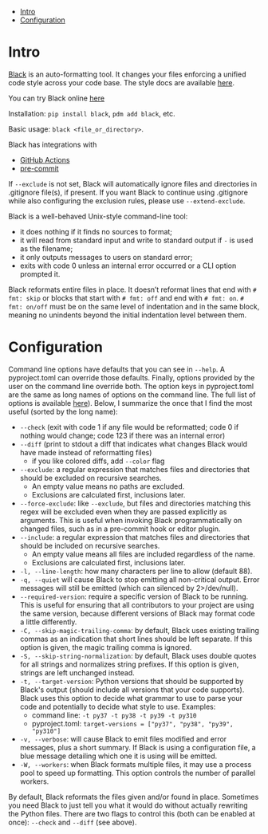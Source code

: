 * [Intro](#intro)
* [Configuration](#configuration)



<a id="intro"></a>
# Intro

[Black](https://black.readthedocs.io/en/stable/index.html) is an auto-formatting tool. It changes your files enforcing 
a unified code style across your code base. The style docs are available [here](https://black.readthedocs.io/en/stable/the_black_code_style/current_style.html).

You can try Black online [here](https://black.vercel.app/?version=stable&state=_Td6WFoAAATm1rRGAgAhARYAAAB0L-Wj4ARsAnNdAD2IimZxl1N_WlkPinBFoXIfdFTaTVkGVeHShArYj9yPlDvwBA7LhGo8BvRQqDilPtgsfdKl-ha7EFp0Ma6lY_06IceKiVsJ3BpoICJM9wU1VJLD7l3qd5xTmo78LqThf9uibGWcWCD16LBOn0JK8rhhx_Gf2ClySDJtvm7zQJ1Z-Ipmv9D7I_zhjztfi2UTVsJp7917XToHBm2EoNZqyE8homtGskFIiif5EZthHQvvOj8S2gJx8_t_UpWp1ScpIsD_Xq83LX-B956I_EBIeNoGwZZPFC5zAIoMeiaC1jU-sdOHVucLJM_x-jkzMvK8Utdfvp9MMvKyTfb_BZoe0-FAc2ZVlXEpwYgJVAGdCXv3lQT4bpTXyBwDrDVrUeJDivSSwOvT8tlnuMrXoD1Sk2NZB5SHyNmZsfyAEqLALbUnhkX8hbt5U2yNQRDf1LQhuUIOii6k6H9wnDNRnBiQHUfzKfW1CLiThnuVFjlCxQhJ60u67n3EK38XxHkQdOocJXpBNO51E4-f9z2hj0EDTu_ScuqOiC9cI8qJ4grSZIOnnQLv9WPvmCzx5zib3JacesIxMVvZNQiljq_gL7udm1yeXQjENOrBWbfBEkv1P4izWeAysoJgZUhtZFwKFdoCGt2TXe3xQ-wVZFS5KoMPhGFDZGPKzpK15caQOnWobOHLKaL8eFA-qI44qZrMQ7sSLn04bYeenNR2Vxz7hvK0lJhkgKrpVfUnZrtF-e-ubeeUCThWus4jZbKlFBe2Kroz90Elij_UZBMFCcFo0CfIx5mGlrINrTJLhERszRMMDd39XsBDzpZIYV4TcG7HoMS_IF8aMAAAxI-5uTWXbUQAAY8F7QgAAP01Vc6xxGf7AgAAAAAEWVo=)

Installation: `pip install black`, `pdm add black`, etc.

Basic usage: `black <file_or_directory>`.

Black has integrations with
* [GitHub Actions](https://black.readthedocs.io/en/stable/integrations/github_actions.html)
* [pre-commit](https://black.readthedocs.io/en/stable/integrations/source_version_control.html#version-control-integration)

If `--exclude` is not set, Black will automatically ignore files and directories in .gitignore file(s), if present.
If you want Black to continue using .gitignore while also configuring the exclusion rules, please use `--extend-exclude`.

Black is a well-behaved Unix-style command-line tool:
* it does nothing if it finds no sources to format;
* it will read from standard input and write to standard output if `-` is used as the filename;
* it only outputs messages to users on standard error;
* exits with code 0 unless an internal error occurred or a CLI option prompted it.

Black reformats entire files in place. It doesn’t reformat lines that end with `# fmt: skip` or blocks that start with 
`# fmt: off` and end with `# fmt: on`. `# fmt: on/off` must be on the same level of indentation and in the same block, 
meaning no unindents beyond the initial indentation level between them. 



<a id="configuration"></a>
# Configuration

Command line options have defaults that you can see in `--help`. A pyproject.toml can override those defaults. 
Finally, options provided by the user on the command line override both. The option keys in pyproject.toml are the same 
as long names of options on the command line. The full list of options is available
[here](https://black.readthedocs.io/en/stable/usage_and_configuration/the_basics.html#command-line-options)). Below,
I summarize the once that I find the most useful (sorted by the long name):
* `--check` (exit with code 1 if any file would be reformatted; code 0 if nothing would change;
code 123 if there was an internal error)
* `--diff` (print to stdout a diff that indicates what changes Black would have made instead of reformatting files)
  * if you like colored diffs, add `--color` flag
* `--exclude`: a regular expression that matches files and directories that should be excluded on recursive searches.
  * An empty value means no paths are excluded.
  * Exclusions are calculated first, inclusions later.
* `--force-exclude`: like `--exclude`, but files and directories matching this regex will be excluded even when they are 
passed explicitly as arguments. This is useful when invoking Black programmatically on changed files, such as in a 
pre-commit hook or editor plugin.
* `--include`: a regular expression that matches files and directories that should be included on recursive searches.
  * An empty value means all files are included regardless of the name.
  * Exclusions are calculated first, inclusions later.
* `-l, --line-length`: how many characters per line to allow (default 88).
* `-q, --quiet` will cause Black to stop emitting all non-critical output. Error messages will still be emitted 
(which can silenced by 2>/dev/null).
* `--required-version`: require a specific version of Black to be running. This is useful for ensuring that all contributors
to your project are using the same version, because different versions of Black may format code a little differently.
* `-C, --skip-magic-trailing-comma`: by default, Black uses existing trailing commas as an indication that short lines 
should be left separate. If this option is given, the magic trailing comma is ignored.
* `-S, --skip-string-normalization`: by default, Black uses double quotes for all strings and normalizes string prefixes. 
If this option is given, strings are left unchanged instead.
* `-t, --target-version`: Python versions that should be supported by Black's output (should include all versions that
your code supports). Black uses this option to decide what grammar to use to parse your code and potentially to decide
what style to use. Examples:
  * command line: `-t py37 -t py38 -t py39 -t py310`
  * pyproject.toml: `target-versions = ["py37", "py38", "py39", "py310"]`
* `-v, --verbose`: will cause Black to emit files modified and error messages, plus a short summary.  If Black is using 
a configuration file, a blue message detailing which one it is using will be emitted.
* `-W, --workers`: when Black formats multiple files, it may use a process pool to speed up formatting. This option 
controls the number of parallel workers.

By default, Black reformats the files given and/or found in place. Sometimes you need Black to just tell you what it 
would do without actually rewriting the Python files. There are two flags to control this (both can be enabled at once):
`--check` and `--diff` (see above).
